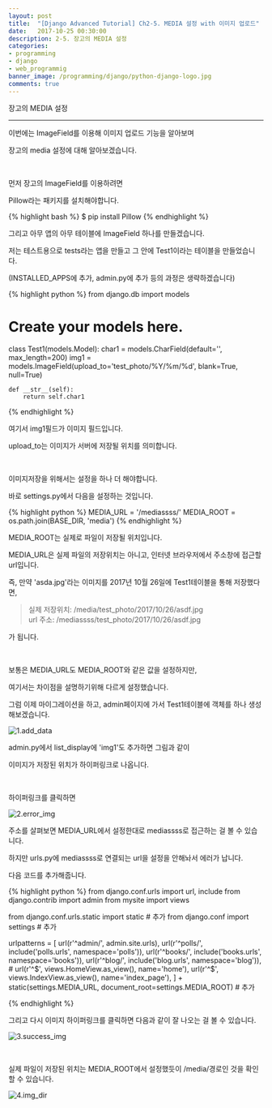 ```yaml
---
layout: post
title:  "[Django Advanced Tutorial] Ch2-5. MEDIA 설정 with 이미지 업로드"
date:   2017-10-25 00:30:00
description: 2-5. 장고의 MEDIA 설정
categories:
- programming
- django
- web_programmig
banner_image: /programming/django/python-django-logo.jpg
comments: true
---
```


장고의 MEDIA 설정

---

이번에는 ImageField를 이용해 이미지 업로드 기능을 알아보며

장고의 media 설정에 대해 알아보겠습니다.

<br>

먼저 장고의 ImageField를 이용하려면

Pillow라는 패키지를 설치해야합니다.

{% highlight bash %}
$ pip install Pillow
{% endhighlight %}

그리고 아무 앱의 아무 테이블에 ImageField 하나를 만들겠습니다.

저는 테스트용으로 tests라는 앱을 만들고 그 안에 Test1이라는 테이블을 만들었습니다.

(INSTALLED_APPS에 추가, admin.py에 추가 등의 과정은 생략하겠습니다)

{% highlight python %}
from django.db import models

# Create your models here.


class Test1(models.Model):
    char1 = models.CharField(default='', max_length=200)
    img1 = models.ImageField(upload_to='test_photo/%Y/%m/%d', blank=True, null=True)

    def __str__(self):
        return self.char1

{% endhighlight %}

여기서 img1필드가 이미지 필드입니다.

upload_to는 이미지가 서버에 저장될 위치를 의미합니다.

<br>

이미지저장을 위해서는 설정을 하나 더 해야합니다.

바로 settings.py에서 다음을 설정하는 것입니다.

{% highlight python %}
MEDIA_URL = '/mediassss/'
MEDIA_ROOT = os.path.join(BASE_DIR, 'media')
{% endhighlight %}

MEDIA_ROOT는 실제로 파일이 저장될 위치입니다.

MEDIA_URL은 실제 파일의 저장위치는 아니고, 인터넷 브라우저에서 주소창에 접근할 url입니다.

즉, 만약 'asda.jpg'라는 이미지를 2017년 10월 26일에 Test1테이블을 통해 저장했다면,

>실제 저장위치: /media/test_photo/2017/10/26/asdf.jpg <br>
url 주소: /mediassss/test_photo/2017/10/26/asdf.jpg

가 됩니다.

<br>

보통은 MEDIA_URL도 MEDIA_ROOT와 같은 값을 설정하지만,

여기서는 차이점을 설명하기위해 다르게 설정했습니다.

그럼 이제 마이그레이션을 하고, admin페이지에 가서 Test1테이블에 객체를 하나 생성해보겠습니다.

![1.add_data](http://drive.google.com/uc?export=view&id=1JWlwbq0yGIeA9mrdJA_I6vI4THyo8dYo)

admin.py에서 list_display에 'img1'도 추가하면 그림과 같이

이미지가 저장된 위치가 하이퍼링크로 나옵니다.

<br>

하이퍼링크를 클릭하면

![2.error_img](http://drive.google.com/uc?export=view&id=1V3cxdzaFUzhuigeFUljRtwS0npfGSPgI)

주소를 살펴보면 MEDIA_URL에서 설정한대로 mediassss로 접근하는 걸 볼 수 있습니다.

하지만 urls.py에 mediassss로 연결되는 url을 설정을 안해놔서 에러가 납니다.

다음 코드를 추가해줍니다.

{% highlight python %}
from django.conf.urls import url, include
from django.contrib import admin
from mysite import views

from django.conf.urls.static import static  # 추가
from django.conf import settings  # 추가


urlpatterns = [
    url(r'^admin/', admin.site.urls),
    url(r'^polls/', include('polls.urls', namespace='polls')),
    url(r'^books/', include('books.urls', namespace='books')),
    url(r'^blog/', include('blog.urls', namespace='blog')),
    # url(r'^$', views.HomeView.as_view(), name='home'),
    url(r'^$', views.IndexView.as_view(), name='index_page'),
] + static(settings.MEDIA_URL, document_root=settings.MEDIA_ROOT)  # 추가

{% endhighlight %}

그리고 다시 이미지 하이퍼링크를 클릭하면 다음과 같이 잘 나오는 걸 볼 수 있습니다.

![3.success_img](http://drive.google.com/uc?export=view&id=16w1DLODMowFG-6rpaXFrAteHmX-5aEe_)

<br>

실제 파일이 저장된 위치는 MEDIA_ROOT에서 설정했듯이 /media/경로인 것을 확인할 수 있습니다.

![4.img_dir](http://drive.google.com/uc?export=view&id=11ub0uT9hJnNAWCijtgWeVwCDGBtXVMJW)

